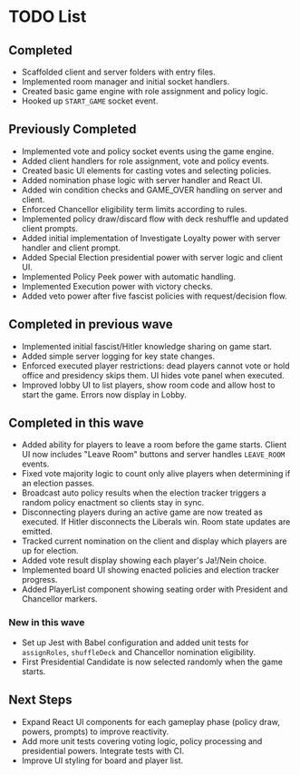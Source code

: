 # TODO List

## Completed
- Scaffolded client and server folders with entry files.
- Implemented room manager and initial socket handlers.
- Created basic game engine with role assignment and policy logic.
- Hooked up `START_GAME` socket event.

## Previously Completed
- Implemented vote and policy socket events using the game engine.
- Added client handlers for role assignment, vote and policy events.
- Created basic UI elements for casting votes and selecting policies.
- Added nomination phase logic with server handler and React UI.
- Added win condition checks and GAME_OVER handling on server and client.
- Enforced Chancellor eligibility term limits according to rules.
- Implemented policy draw/discard flow with deck reshuffle and updated client prompts.
- Added initial implementation of Investigate Loyalty power with server handler and client prompt.
- Added Special Election presidential power with server logic and client UI.
- Implemented Policy Peek power with automatic handling.
- Implemented Execution power with victory checks.
- Added veto power after five fascist policies with request/decision flow.

## Completed in previous wave
- Implemented initial fascist/Hitler knowledge sharing on game start.
- Added simple server logging for key state changes.
- Enforced executed player restrictions: dead players cannot vote or hold office and presidency skips them. UI hides vote panel when executed.
- Improved lobby UI to list players, show room code and allow host to start the game. Errors now display in Lobby.

## Completed in this wave
- Added ability for players to leave a room before the game starts. Client UI now includes "Leave Room" buttons and server handles `LEAVE_ROOM` events.
- Fixed vote majority logic to count only alive players when determining if an election passes.
- Broadcast auto policy results when the election tracker triggers a random policy enactment so clients stay in sync.
- Disconnecting players during an active game are now treated as executed. If Hitler disconnects the Liberals win. Room state updates are emitted.
- Tracked current nomination on the client and display which players are up for election.
- Added vote result display showing each player's Ja!/Nein choice.
- Implemented board UI showing enacted policies and election tracker progress.
- Added PlayerList component showing seating order with President and Chancellor markers.

### New in this wave
- Set up Jest with Babel configuration and added unit tests for `assignRoles`,
  `shuffleDeck` and Chancellor nomination eligibility.
- First Presidential Candidate is now selected randomly when the game starts.

## Next Steps
- Expand React UI components for each gameplay phase (policy draw, powers, prompts) to improve reactivity.
- Add more unit tests covering voting logic, policy processing and presidential
  powers. Integrate tests with CI.
- Improve UI styling for board and player list.
